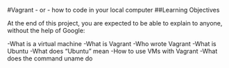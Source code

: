 #Vagrant - or - how to code in your local computer
##Learning Objectives

At the end of this project, you are expected to be able to explain to anyone, without the help of Google:

-What is a virtual machine
-What is Vagrant
-Who wrote Vagrant
-What is Ubuntu
-What does “Ubuntu” mean
-How to use VMs with Vagrant
-What does the command uname do
